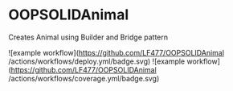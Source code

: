 # OOPSOLIDAnimal
Creates Animal using Builder and Bridge pattern

![example workflow](https://github.com/LF477/OOPSOLIDAnimal /actions/workflows/deploy.yml/badge.svg)
![example workflow](https://github.com/LF477/OOPSOLIDAnimal /actions/workflows/coverage.yml/badge.svg)
